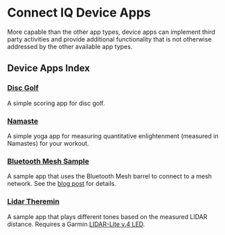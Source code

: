 # Connect IQ Device Apps
More capable than the other app types, device apps can implement third party activities and provide additional functionality that is not otherwise addressed by the other available app types.

## Device Apps Index

### **[Disc Golf](https://github.com/garmin/connectiq-apps/tree/master/device-apps/disc-golf)**
A simple scoring app for disc golf.

### **[Namaste](https://github.com/garmin/connectiq-apps/tree/master/device-apps/namaste)**
A simple yoga app for measuring quantitative enlightenment (measured in Namastes) for your workout.

### **[Bluetooth Mesh Sample](https://github.com/garmin/connectiq-apps/tree/master/device-apps/bluetooth-mesh-sample)**
A sample app that uses the Bluetooth Mesh barrel to connect to a mesh network. See the [blog post](https://forums.garmin.com/developer/connect-iq/b/news-announcements/posts/bluetooth-mesh-networking-with-connect-iq) for details.

### **[Lidar Theremin](https://github.com/garmin/connectiq-apps/tree/master/device-apps/lidar-theremin)**
A sample app that plays different tones based on the measured LIDAR distance. Requires a Garmin [LIDAR-Lite v.4 LED](https://buy.garmin.com/en-US/US/p/610275).



